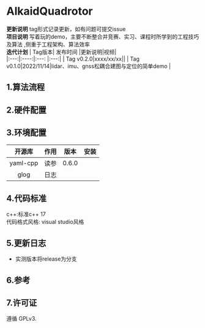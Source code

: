 # AlkaidQuadrotor

**更新说明** tag形式记录更新，如有问题可提交issue       
**项目说明** 写着玩的demo，主要不断整合并竞赛、实习、课程时所学到的工程技巧及算法 ,侧重于工程架构、算法效率   
**迭代计划**
| Tag版本| 发布时间  |更新说明|视频|  
|:---:|:----:|:---: |:---:| 
| Tag v0.2.0|xxxx/xx/xx||
| Tag v0.1.0|2022/11/14|lidar、imu、gnss松耦合建图与定位的简单demo |



## 1.算法流程


## 2.硬件配置



## 3.环境配置
|  开源库  |  作用  |    版本    |安装|
| :----: | :----: | :----: | :----: |
| yaml-cpp | 读参 |0.6.0|  |
| glog | 日志 ||  |


## 4.代码标准
c++:标准c++ 17   
代码格式风格: visual studio风格

## 5.更新日志



* 实测版本将release为分支   

## 6.参考

## 7.许可证
遵循 GPLv3.
